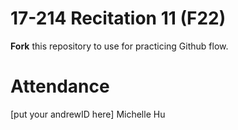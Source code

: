 # 17-214 Recitation 11 (F22)
**Fork** this repository to use for practicing Github flow.

# Attendance
[put your andrewID here]
Michelle Hu<binwuh>